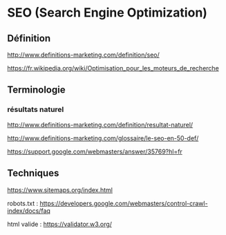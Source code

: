 # SEO (Search Engine Optimization)

## Définition

http://www.definitions-marketing.com/definition/seo/

https://fr.wikipedia.org/wiki/Optimisation_pour_les_moteurs_de_recherche

## Terminologie

### résultats naturel

http://www.definitions-marketing.com/definition/resultat-naturel/

http://www.definitions-marketing.com/glossaire/le-seo-en-50-def/

https://support.google.com/webmasters/answer/35769?hl=fr

## Techniques

https://www.sitemaps.org/index.html

robots.txt : https://developers.google.com/webmasters/control-crawl-index/docs/faq

html valide : https://validator.w3.org/
